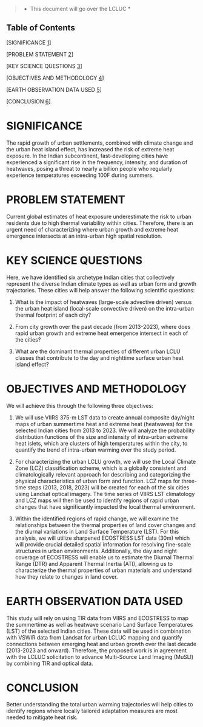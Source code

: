 > * This document will go over the LCLUC *

## Table of Contents

[SIGNIFICANCE [1](#SIGNIFICANCE)]

[PROBLEM STATEMENT [2](#PROBLEM-STATEMENT)]

[KEY SCIENCE QUESTIONS [3](#KEY-SCIENCE-QUESTIONS)]

[OBJECTIVES AND METHODOLOGY [4](#OBJECTIVES-AND-METHODOLOGY)]

[EARTH OBSERVATION DATA USED [5](#EARTH-OBSERVATION-DATA-USED)]

[CONCLUSION [6](#CONCLUSION)]

# SIGNIFICANCE

The rapid growth of urban settlements, combined with climate change and the urban heat island effect, has increased the risk of extreme heat exposure. In the Indian subcontinent, fast-developing cities have experienced a significant rise in the frequency, intensity, and duration of heatwaves, posing a threat to nearly a billion people who regularly experience temperatures exceeding 100F during summers.

# PROBLEM STATEMENT

Current global estimates of heat exposure underestimate the risk to urban residents due to high thermal variability within cities. Therefore, there is an urgent need of characterizing where urban growth and extreme heat emergence intersects at an intra-urban high spatial resolution. 

# KEY SCIENCE QUESTIONS

Here, we have identified six archetype Indian cities that collectively represent the diverse Indian climate types as well as urban form and growth trajectories. These cities will help answer the following scientific questions:

1.	What is the impact of heatwaves (large-scale advective driven) versus the urban heat island (local-scale convective driven) on the intra-urban thermal footprint of each city?

2.	From city growth over the past decade (from 2013-2023), where does rapid urban growth and extreme heat emergence intersect in each of the cities?

3.	What are the dominant thermal properties of different urban LCLU classes that contribute to the day and nighttime surface urban heat island effect?

# OBJECTIVES AND METHODOLOGY

We will achieve this through the following three objectives:

1.	We will use VIIRS 375-m LST data to create annual composite day/night maps of urban summertime heat and extreme heat (heatwaves) for the selected Indian cities from 2013 to 2023. We will analyze the probability distribution functions of the size and intensity of intra-urban extreme heat islets, which are clusters of high temperatures within the city, to quantify the trend of intra-urban warming over the study period.

2.	For characterizing the urban LCLU growth, we will use the Local Climate Zone (LCZ) classification scheme, which is a globally consistent and climatologically relevant approach for describing and categorizing the physical characteristics of urban form and function. LCZ maps for three-time steps (2013, 2018, 2023) will be created for each of the six cities using Landsat optical imagery. The time series of VIIRS LST climatology and LCZ maps will then be used to identify regions of rapid urban changes that have significantly impacted the local thermal environment. 

3.	Within the identified regions of rapid change, we will examine the relationships between the thermal properties of land cover changes and the diurnal variations in Land Surface Temperature (LST). For this analysis, we will utilize sharpened ECOSTRESS LST data (30m) which will provide crucial detailed spatial information for resolving fine-scale structures in urban environments. Additionally, the day and night coverage of ECOSTRESS will enable us to estimate the Diurnal Thermal Range (DTR) and Apparent Thermal Inertia (ATI), allowing us to characterize the thermal properties of urban materials and understand how they relate to changes in land cover.

# EARTH OBSERVATION DATA USED

This study will rely on using TIR data from VIIRS and ECOSTRESS to map the summertime as well as heatwave scenario Land Surface Temperatures (LST) of the selected Indian cities. These data will be used in combination with VSWIR data from Landsat for urban LCLUC mapping and quantify connections between emerging heat and urban growth over the last decade (2013-2023 and onward). Therefore, the proposed work is in agreement with the LCLUC solicitation to advance Multi-Source Land Imaging (MuSLI) by combining TIR and optical data. 

# CONCLUSION

Better understanding the total urban warming trajectories will help cities to identify regions where locally tailored adaptation measures are most needed to mitigate heat risk.
